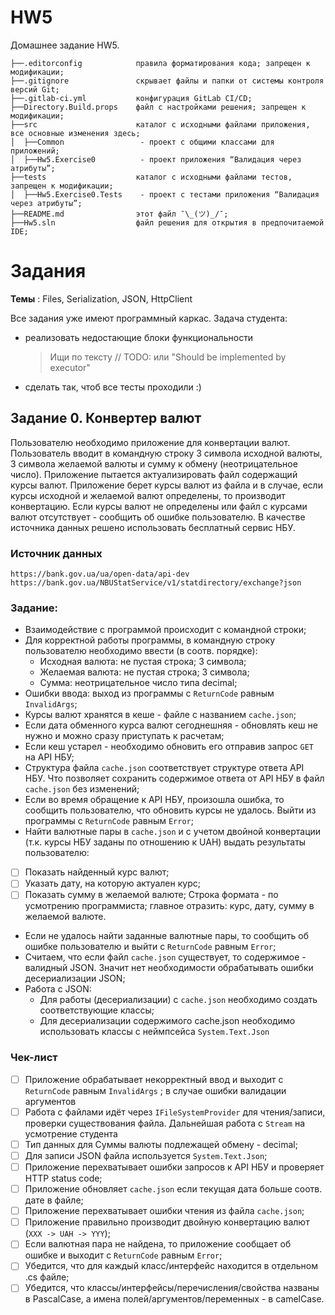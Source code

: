 # HW5
Домашнее задание HW5.
```
├──.editorconfig            правила форматирования кода; запрещен к модификации;
├──.gitignore               скрывает файлы и папки от системы контроля версий Git;
├──.gitlab-ci.yml           конфигурация GitLab CI/CD;
├──Directory.Build.props    файл с настройками решения; запрещен к модификации;
├──src                      каталог с исходными файлами приложения, все основные изменения здесь;
│  ├──Common                 - проект с общими классами для приложений;
│  ├──Hw5.Exercise0          - проект приложения “Валидация через атрибуты”;
├──tests                    каталог с исходными файлами тестов, запрещен к модификации;
│  ├──Hw5.Exercise0.Tests    - проект с тестами приложения “Валидация через атрибуты”;
├──README.md                этот файл ¯\_(ツ)_/¯;
├──Hw5.sln                  файл решения для открытия в предпочитаемой IDE;
```
# Задания
**Темы** : Files, Serialization, JSON, HttpClient

Все задания уже имеют программный каркас. Задача студента:
- реализовать недостающие блоки функциональности
    > Ищи по тексту // TODO: или "Should be implemented by executor"
- сделать так, чтоб все тесты проходили :)

## Задание 0. Конвертер валют

Пользователю необходимо приложение для конвертации валют.
Пользователь вводит в командную строку 3 символа исходной валюты,
3 символа желаемой валюты и сумму к обмену (неотрицательное число).
Приложение пытается актуализировать файл содержащий курсы валют.
Приложение берет курсы валют из файла и в случае, если курсы исходной и желаемой валют определены,
то производит конвертацию.
Если курсы валют не определены или файл с курсами валют отсутствует - сообщить об ошибке пользователю.
В качестве источника данных решено использовать бесплатный сервис НБУ.

### Источник данных
`https://bank.gov.ua/ua/open-data/api-dev`
`https://bank.gov.ua/NBUStatService/v1/statdirectory/exchange?json`

### Задание:
- Взаимодействие с программой происходит с командной строки;
- Для корректной работы программы, в командную строку пользователю необходимо ввести (в соотв. порядке):
  - Исходная валюта: не пустая строка; 3 символа;
  - Желаемая валюта: не пустая строка; 3 символа;
  - Сумма: неотрицательное число типа decimal;
- Ошибки ввода: выход из программы с `ReturnCode` равным `InvalidArgs`;
- Курсы валют хранятся в кеше - файле с названием `cache.json`;
- Если дата обменного курса валют сегоднешняя - обновлять кеш не нужно и можно сразу приступать к расчетам;
- Если кеш устарел - необходимо обновить его отправив запрос `GET` на API НБУ;
- Структура файла `cache.json` соответствует структуре ответа API НБУ. Что позволяет сохранить
содержимое ответа от API НБУ в файл `cache.json` без изменений;
- Если во время обращение к API НБУ, произошла ошибка, то сообщить пользователю, что обновить курсы не удалось.
Выйти из программы с `ReturnCode` равным `Error`;
- Найти валютные пары в `cache.json` и с учетом двойной конвертации (т.к. курсы НБУ заданы по отношению к UAH)
  выдать результаты пользователю:
- [ ] Показать найденный курс валют;
- [ ] Указать дату, на которую актуален курс;
- [ ] Показать сумму в желаемой валюте;
Строка формата - по усмотрению программиста; главное отразить: курс, дату, сумму в желаемой валюте.
- Если не удалось найти заданные валютные пары, то сообщить об ошибке пользователю и выйти с `ReturnCode` равным `Error`;
- Считаем, что если файл `cache.json` существует, то содержимое - валидный JSON. Значит нет необходимости обрабатывать ошибки десериализации JSON;
- Работа с JSON:
  - Для работы (десериализации) с `cache.json` необходимо создать соответствующие классы;
  - Для десериализации содержимого cache.json необходимо использовать классы с неймпсейса `System.Text.Json`

### Чек-лист
- [ ] Приложение обрабатывает некорректный ввод и выходит с `ReturnCode` равным `InvalidArgs` ;
  в случае ошибки валидации аргументов
- [ ] Работа с файлами идёт через `IFileSystemProvider` для чтения/записи, проверки существования файла.
  Дальнейшая работа с `Stream` на усмотрение студента
- [ ] Тип данных для Суммы валюты подлежащей обмену - decimal;
- [ ] Для записи JSON файла используется `System.Text.Json`;
- [ ] Приложение перехватывает ошибки запросов  к API НБУ и проверяет HTTP status code;
- [ ] Приложение обновляет `cache.json` если текущая дата больше соотв. дате в файле;
- [ ] Приложение перехватывает ошибки чтения из файла `сache.json`;
- [ ] Приложение правильно производит двойную конвертацию валют (`XXX -> UAH -> YYY`);
- [ ] Если валютная пара не найдена, то приложение сообщает об ошибке и выходит с `ReturnCode` равным `Error`;
- [ ] Убедится, что для каждый класс/интерфейс находится в отдельном .cs файле;
- [ ] Убедится, что классы/интерфейсы/перечисления/свойства названы в PascalCase, а имена полей/аргументов/переменных - в camelCase.
